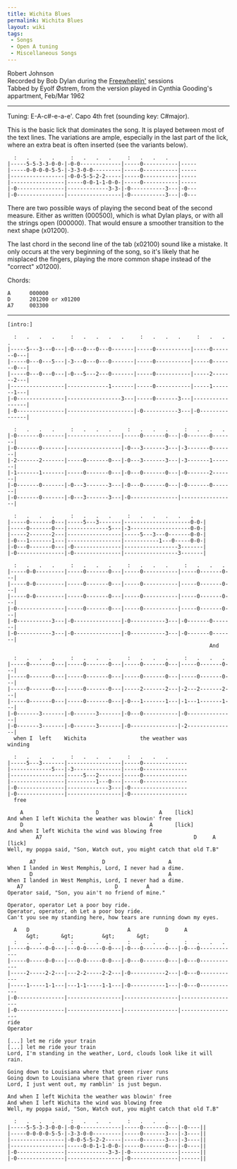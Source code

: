 ```yaml
---
title: Wichita Blues
permalink: Wichita Blues
layout: wiki
tags:
 - Songs
 - Open A tuning
 - Miscellaneous Songs
---
```


Robert Johnson  
Recorded by Bob Dylan during the [Freewheelin'](Freewheelin')
sessions  
Tabbed by Eyolf Østrem, from the version played in Cynthia Gooding's
appartment, Feb/Mar 1962

* * * * *

Tuning: E-A-c\#-e-a-e'. Capo 4th fret (sounding key: C\#major).

This is the basic lick that dominates the song. It is played between
most of the text lines. The variations are ample, especially in the last
part of the lick, where an extra beat is often inserted (see the
variants below).

      :   .   .   .     :   .   .   .     :   .   .   .
    |-----5-5-3-3-0-0-|-0-0-------------|-----0-----------|-----
    |-----0-0-0-0-5-5-|-3-3-0-0---------|-----0-----------|-----
    |-----------------|-0-0-5-5-2-2-----|-----0-----------|-----
    |-----------------|-----0-0-1-1-0-0-|-----0-----------|-----
    |-0---------------|-------------3-3-|-0-----------3---|-0---
    |-0---------------|-----------------|-0-----------3---|-0---

There are two possible ways of playing the second beat of the second
measure. Either as written (000500), which is what Dylan plays, or with
all the strings open (000000). That would ensure a smoother transition
to the next shape (x01200).

The last chord in the second line of the tab (x02100) sound like a
mistake. It only occurs at the very beginning of the song, so it's
likely that he misplaced the fingers, playing the more common shape
instead of the "correct" x01200).

Chords:

    A      000000
    D      201200 or x01200
    A7     003300

* * * * *

    [intro:]

      :   .   .   .     :   .   .   .   .     :   .   .   .     :   .   .   .
    |-----5---3---0---|-0---0---0---0-------|-----0-----------|-----0-------0---|
    |-----0---0---5---|-3---0---0---0-------|-----0-----------|-----0-------0---|
    |-----0---0---0---|-0---5---2---0-------|-----0-----------|-----2-------2---|
    |-----------------|-------------1-------|-----0-----------|-----1-------1---|
    |-0---------------|-----------------3---|-----0-------3---|-----------------|
    |-0---------------|---------------------|-0-----------3---|-0---------------|

      :   .   .   .     :   .   .   .     :   .   .   .     :   .   .   .
    |-0-------0-------|-----------------|-----0-------0---|-0-------0-------|
    |-0-------0-------|-----------------|-0---3-------3---|-3-------0-------|
    |-2-------2-------|-----0-------0---|-0---3-------3---|-3-------1-------|
    |-1-------1-------|-----0-------0---|-0---0-------0---|-0-------2-------|
    |-0-------0-------|-0---3-------3---|-0---0-------0---|-0-------0-------|
    |-0-------0-------|-0---3-------3---|-0---------------|-----------------|

      :   .   .   .     :   .   .   .     :   .   .   .   .   .
    |-----0-------0---|-----5---3-------|---------------------0-0-|
    |-----0-------0---|-------------5---|-3-------------------0-0-|
    |-----2-------2---|-----------------|-----5---3---0-------0-0-|
    |-0---1-------1---|-----------------|-----------1---0-----0-0-|
    |-0---0-------0---|-0---------------|-----------------3-------|
    |-0---------------|-0---------------|-----------------3-------|

      :   .   .   .     :   .   .   .     :   .   .   .     :   .   .   .
    |-----0-0---------|-----0-------0---|-----0-----------|-----0-------0---|
    |-----0-0---------|-----0-------0---|-----0-----------|-----0-------0---|
    |-----0-0---------|-----0-------0---|-----0-----------|-----0-------0---|
    |-0---------------|-----0-------0---|-----0-----------|-----0-------0---|
    |-0-----------3---|-0---------------|-0-----------3---|-0-------0-------|
    |-0-----------3---|-0---------------|-0-----------3---|-0-------0-------|
                                                                    And

      :   .   .   .     :   .   .   .     :   .   .   .     :   .   .   .
    |-----0-------0---|-----0-------0---|-----0-------0---|-----0-------0---|
    |-----0-------0---|-----0-------0---|-----0-------0---|-----0-------0---|
    |-----0-------0---|-----0-------0---|-----2-------2---|-2---2-------2---|
    |-----0-------0---|-----0-------0---|-0---1-------1---|-1---1-------1---|
    |-0-------3-------|-0-------3-------|-0---0-----------|-0---------------|
    |-0-------3-------|-0-------3-------|-0---------------|-2---------------|
      when I  left    Wichita                 the weather was        winding

      :   .   .   .     :   .   .   .     :   .   .   .
    |-----5---3-------|-----------------|-----0--------------
    |-------------5---|-3---------------|-----0--------------
    |-----------------|-----5---2-------|-----0--------------
    |-----------------|---------1---0---|-----0--------------
    |-0---------------|-------------3---|-0------------------
    |-0---------------|-----------------|-0------------------
      free

        A                       D                   A    [lick]
    And when I left Wichita the weather was blowin' free
        D                                        A       [lick]
    And when I left Wichita the wind was blowing free
             A7                                                D     A  [lick]
    Well, my poppa said, "Son, Watch out, you might catch that old T.B"

           A7                     D                    A
    When I landed in West Memphis, Lord, I never had a dime.
           D                                           A
    When I landed in West Memphis, Lord, I never had a dime.
       A7                             D         A
    Operator said, "Son, you ain't no friend of mine."

    Operator, operator Let a poor boy ride.
    Operator, operator, oh Let a poor boy ride.
    Can't you see my standing here, how tears are running down my eyes.

      A   D                               A           D     A
          &gt;       &gt;         &gt;       &gt;
      :   .   .   .     :   .   .   .     :   .   .   .     :   .   .   .
    |-----0-----0-0---|---0-0-----0-0---|-0---0-------0---|-0---0------------
    |-----0-----0-0---|---0-0-----0-0---|-0---0-------0---|-0---0------------
    |-----2-----2-2---|---2-2-----2-2---|-0-----------2---|-0---0------------
    |-----1-----1-1---|---1-1-----1-1---|-0-----------1---|-0---0------------
    |-0---------------|-----------------|-----------------|------------------
    |-0---------------|-----------------|-----------------|------------------
    ride                                                             Operator

    [...] let me ride your train
    [...] let me ride your train
    Lord, I'm standing in the weather, Lord, clouds look like it will rain.

    Going down to Louisiana where that green river runs
    Going down to Louisiana where that green river runs
    Lord, I just went out, my ramblin' is just begun.

    And when I left Wichita the weather was blowin' free
    And when I left Wichita the wind was blowing free
    Well, my poppa said, "Son, Watch out, you might catch that old T.B"

      :   .   .   .     :   .   .   .     :   .   .   .
    |-----5-5-3-3-0-0-|-0-0-------------|-----0-------0---|-0----||
    |-----0-0-0-0-5-5-|-3-3-0-0---------|-----0-------3---|-3----||
    |-----------------|-0-0-5-5-2-2-----|-----0-------3---|-3----||
    |-----------------|-----0-0-1-1-0-0-|-----0-------0---|-0----||
    |-0---------------|-------------3-3-|-0---------------|------||
    |-0---------------|-----------------|-0---------------|------||
